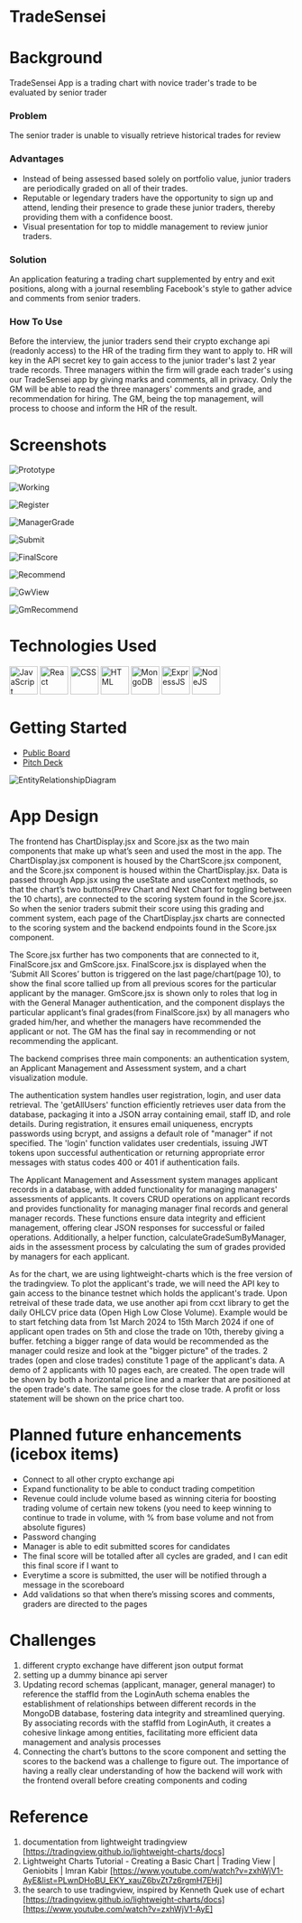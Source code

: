 # TradeSensei
# Background
TradeSensei App is a trading chart with novice trader's trade to be evaluated by senior trader

### Problem 
The senior trader is unable to visually retrieve historical trades for review

### Advantages
- Instead of being assessed based solely on portfolio value, junior traders are periodically graded on all of their trades.
- Reputable or legendary traders have the opportunity to sign up and attend, lending their presence to grade these junior traders, thereby providing them with a confidence boost.
- Visual presentation for top to middle management to review junior traders.

### Solution
An application featuring a trading chart supplemented by entry and exit positions, along with a journal resembling Facebook's style to gather advice and comments from senior traders.

### How To Use
Before the interview, the junior traders send their crypto exchange api (readonly access) to the HR of the trading firm they want to apply to.
HR will key in the API secret key to gain access to the junior trader's last 2 year trade records.  Three managers within the firm will grade each trader's using our TradeSensei app by giving marks and comments, all in privacy.  Only the GM will be able to read the three managers' comments and grade, and recommendation for hiring.  The GM, being the top management, will process to choose and inform the HR of the result.

# Screenshots
![Prototype](https://github.com/fir3buster/TradeSensei/blob/main/img/prototype1.png?raw=true)

![Working](https://github.com/fir3buster/TradeSensei/blob/main/img/pre-presentation1.png?raw=true)

![Register](https://github.com/fir3buster/TradeSensei/blob/main/img/1_register.png?raw=true)

![ManagerGrade](https://github.com/fir3buster/TradeSensei/blob/main/img/2_managergrade.png?raw=true)

![Submit](https://github.com/fir3buster/TradeSensei/blob/main/img/3_submit.png?raw=true)

![FinalScore](https://github.com/fir3buster/TradeSensei/blob/main/img/4_finalscore.png?raw=true)

![Recommend](https://github.com/fir3buster/TradeSensei/blob/main/img/5_recommend.png?raw=true)

![GwView](https://github.com/fir3buster/TradeSensei/blob/main/img/6_gmview.png?raw=true)

![GmRecommend](https://github.com/fir3buster/TradeSensei/blob/main/img/7_gmrecommend.png?raw=true)

<!-- # Start Program Now!
[online](vercel app) -->

# Technologies Used
<div>
    <img src="./img/javascript.png" alt="JavaScript" width="50" height="50">
    <img src="./img/react.png" alt="React" width="50" height="50">
    <img src="./img/css.png" alt="CSS" width="50" height="50">
    <img src="./img/html.png" alt="HTML" width="50" height="50">
    <img src="./img/mongoDB.png" alt="MongoDB" width="50" height="50">
    <img src="./img/expressjs.png" alt="ExpressJS" width="50" height="50">
    <img src="./img/nodejs.png" alt="NodeJS" width="50" height="50">
</div>

# Getting Started
- [Public Board](https://junxiulow.atlassian.net/jira/software/projects/TRD/boards/3)
- [Pitch Deck](https://docs.google.com/presentation/d/1JP4o74ilLmReu8Bxw2ohCwJlNCng1KS2KDnuBZUAibM/edit#slide=id.g26c376b6b4e_1_54)

![EntityRelationshipDiagram](https://github.com/fir3buster/TradeSensei/blob/main/img/ERD.png?raw=true)

# App Design

The frontend has ChartDisplay.jsx and Score.jsx as the two main components that make up what’s seen and used the most in the app. The ChartDisplay.jsx component is housed by the ChartScore.jsx component, and the Score.jsx component is housed within the ChartDisplay.jsx. Data is passed through App.jsx using the useState and useContext methods, so that the chart’s two buttons(Prev Chart and Next Chart for toggling between the 10 charts), are connected to the scoring system found in the Score.jsx. So when the senior traders submit their score using this grading and comment system, each page of the ChartDisplay.jsx charts are connected to the scoring system and the backend endpoints found in the Score.jsx component.

The Score.jsx further has two components that are connected to it, FinalScore.jsx and GmScore.jsx. FinalScore.jsx is displayed when the ‘Submit All Scores’ button is triggered on the last page/chart(page 10), to show the final score tallied up from all previous scores for the particular applicant by the manager. GmScore.jsx is shown only to roles that log in with the General Manager authentication, and the component displays the particular applicant’s final grades(from FinalScore.jsx) by all managers who graded him/her, and whether the managers have recommended the applicant or not. The GM has the final say in recommending or not recommending the applicant. 

The backend comprises three main components: an authentication system, an Applicant Management and Assessment system, and a chart visualization module.

The authentication system handles user registration, login, and user data retrieval. The 'getAllUsers' function efficiently retrieves user data from the database, packaging it into a JSON array containing email, staff ID, and role details. During registration, it ensures email uniqueness, encrypts passwords using bcrypt, and assigns a default role of "manager" if not specified. The 'login' function validates user credentials, issuing JWT tokens upon successful authentication or returning appropriate error messages with status codes 400 or 401 if authentication fails.

The Applicant Management and Assessment system manages applicant records in a database, with added functionality for managing managers' assessments of applicants. It covers CRUD operations on applicant records and provides functionality for managing manager final records and general manager records. These functions ensure data integrity and efficient management, offering clear JSON responses for successful or failed operations. Additionally, a helper function, calculateGradeSumByManager, aids in the assessment process by calculating the sum of grades provided by managers for each applicant.

As for the chart, we are using lightweight-charts which is the free version of the tradingview.  To plot the applicant's trade, we will need the API key to gain access to the binance testnet which holds the applicant's trade.  Upon retreival of these trade data, we use another api from ccxt library to get the daily OHLCV price data (Open High Low Close Volume).  Example would be to start fetching data from 1st March 2024 to 15th March 2024 if one of applicant open trades on 5th and close the trade on 10th, thereby giving a buffer.  fetching a bigger range of data would be recommended as the manager could resize and look at the "bigger picture" of the trades.  2 trades (open and close trades) constitute 1 page of the applicant's data.  A demo of 2 applicants with 10 pages each, are created.  The open trade will be shown by both a horizontal price line and a marker that are positioned at the open trade's date.  The same goes for the close trade.  A profit or loss statement will be shown on the price chart too.

# Planned future enhancements (icebox items)
- Connect to all other crypto exchange api
- Expand functionality to be able to conduct trading competition
- Revenue could include volume based as winning citeria for boosting trading volume of certain new tokens (you need to keep winning to continue to trade in volume, with % from base volume and not from absolute figures)
- Password changing
- Manager is able to edit submitted scores for candidates
- The final score will be totalled after all cycles are graded, and I can edit this final score if I want to
- Everytime a score is submitted, the user will be notified through a message in the scoreboard
- Add validations so that when there’s missing scores and comments, graders are directed to the pages


# Challenges
1) different crypto exchange have different json output format
2) setting up a dummy binance api server
3) Updating record schemas (applicant, manager, general manager) to reference the staffId from the LoginAuth schema enables the establishment of relationships between different records in the MongoDB database, fostering data integrity and streamlined querying. By associating records with the staffId from LoginAuth, it creates a cohesive linkage among entities, facilitating more efficient data management and analysis processes
4) Connecting the chart’s buttons to the score component and setting the scores to the backend was a challenge to figure out. The importance of having a really clear understanding of how the backend will work with the frontend overall before creating components and coding


# Reference
1) documentation from lightweight tradingview [https://tradingview.github.io/lightweight-charts/docs]
2) Lightweight Charts Tutorial - Creating a Basic Chart | Trading View | Geniobits | Imran Kabir [https://www.youtube.com/watch?v=zxhWjV1-AyE&list=PLwnDHoBU_EKY_xauZ6bvZt7z6rgmH7EHj]
3) the search to use tradingview, inspired by Kenneth Quek use of echart
[https://tradingview.github.io/lightweight-charts/docs]
[https://www.youtube.com/watch?v=zxhWjV1-AyE]


